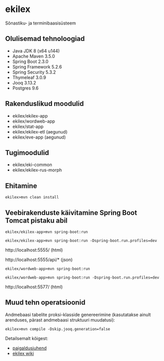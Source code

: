 # ekilex

Sõnastiku- ja terminibaasisüsteem


Olulisemad tehnoloogiad
-----------------------

* Java JDK 8 (x64 u144) 
* Apache Maven 3.5.0
* Spring Boot 2.3.0
* Spring Framework 5.2.6
* Spring Security 5.3.2
* Thymeleaf 3.0.9
* Jooq 3.13.2
* Postgres 9.6

Rakenduslikud moodulid
----------------------

* ekilex/ekilex-app
* ekilex/wordweb-app
* ekilex/stat-app
* ekilex/ekilex-etl (aegunud)
* ekilex/eve-app (aegunud)

Tugimoodulid
------------

* ekilex/eki-common
* ekilex/ekilex-rus-morph

Ehitamine
---------

`ekilex>mvn clean install`

Veebirakenduste käivitamine Spring Boot Tomcat pistaku abil
-----------------------------------------------------------

`ekilex/ekilex-app>mvn spring-boot:run`

`ekilex/ekilex-app>mvn spring-boot:run -Dspring-boot.run.profiles=dev`

http://localhost:5555/ (html)

http://localhost:5555/api/* (json)

`ekilex/wordweb-app>mvn spring-boot:run`

`ekilex/wordweb-app>mvn spring-boot:run -Dspring-boot.run.profiles=dev`

http://localhost:5577/ (html)

Muud tehn operatsioonid
-----------------------

Andmebaasi tabelite proksi-klasside genereerimine (kasutatakse ainult arenduses, pärast andmebaasi struktuuri muudatusi):

`ekilex>mvn compile -Dskip.jooq.generation=false`

Detailsemalt kõigest:
* [paigaldusjuhend](doc/ekilex-paigaldusjuhend.pdf)
* [ekilex wiki](https://github.com/tripledev/ekilex/wiki)

